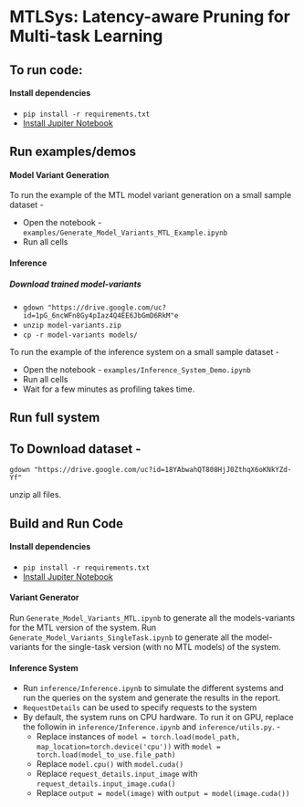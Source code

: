 # MTLSys: Latency-aware Pruning for Multi-task Learning

## To run code:

#### Install dependencies

* `pip install -r requirements.txt`
* [Install Jupiter Notebook](https://jupyter.org/install)

## Run examples/demos
#### Model Variant Generation
To run the example of the MTL model variant generation on a small sample dataset - 
* Open the notebook - `examples/Generate_Model_Variants_MTL_Example.ipynb`
* Run all cells

#### Inference

##### Download trained model-variants

* `gdown "https://drive.google.com/uc?id=1pG_6ncWFn8Gy4pIaz4Q4EE6JbGmD6RkM"e`
* `unzip model-variants.zip`
* `cp -r model-variants models/`

To run the example of the inference system on a small sample dataset - 
* Open the notebook - `examples/Inference_System_Demo.ipynb`
* Run all cells
* Wait for a few minutes as profiling takes time.


## Run full system

## To Download dataset - 

`gdown "https://drive.google.com/uc?id=18YAbwahQT808HjJ0ZthqX6oKNkYZd-Yf"`

unzip all files.


## Build and Run Code

#### Install dependencies

* `pip install -r requirements.txt`
* [Install Jupiter Notebook](https://jupyter.org/install)


#### Variant Generator

Run `Generate_Model_Variants_MTL.ipynb` to generate all the models-variants for the MTL version of the system.
Run `Generate_Model_Variants_SingleTask.ipynb` to generate all the model-variants for the single-task version (with no MTL models) of the system.

#### Inference System

* Run `inference/Inference.ipynb` to simulate the different systems and run the queries on the system and generate the results in the report.
* `RequestDetails` can be used to specify requests to the system
* By default, the system runs on CPU hardware. To run it on GPU, replace the followin in `inference/Inference.ipynb` and `inference/utils.py`. - 
	* Replace instances of `model = torch.load(model_path, map_location=torch.device('cpu'))` with `model = torch.load(model_to_use.file_path)` 
	* Replace `model.cpu()` with `model.cuda()`
	* Replace `request_details.input_image` with `request_details.input_image.cuda()`
	* Replace `output = model(image)` with `output = model(image.cuda())`

